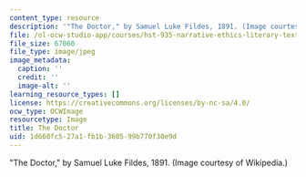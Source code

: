 ```yaml
---
content_type: resource
description: '"The Doctor," by Samuel Luke Fildes, 1891. (Image courtesy of Wikipedia.)'
file: /ol-ocw-studio-app/courses/hst-935-narrative-ethics-literary-texts-and-moral-issues-in-medicine-january-iap-2007/1d660fc527a1fb1b360599b770f30e9d_chp_the_doctor.jpg
file_size: 67060
file_type: image/jpeg
image_metadata:
  caption: ''
  credit: ''
  image-alt: ''
learning_resource_types: []
license: https://creativecommons.org/licenses/by-nc-sa/4.0/
ocw_type: OCWImage
resourcetype: Image
title: The Doctor
uid: 1d660fc5-27a1-fb1b-3605-99b770f30e9d
---
```

"The Doctor," by Samuel Luke Fildes, 1891. (Image courtesy of Wikipedia.)